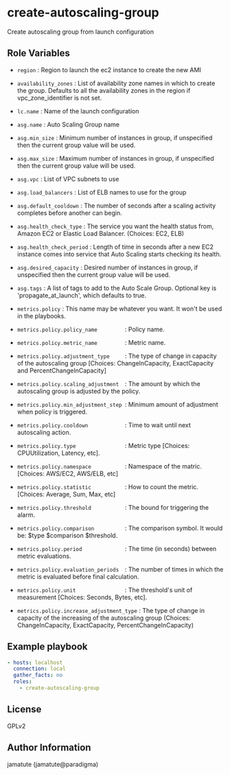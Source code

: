 # create-autoscaling-group

Create autoscaling group from launch configuration

## Role Variables

* `region`                      : Region to launch the ec2 instance to create the new AMI
* `availability_zones`          : List of availability zone names in which to create the group.  Defaults to all the availability zones in the region if vpc_zone_identifier is not set.

* `lc.name`                     : Name of the launch configuration

* `asg.name`                : Auto Scaling Group name
* `asg.min_size`            : Minimum number of instances in group, if unspecified then the current group value will be used.
* `asg.max_size`            : Maximum number of instances in group, if unspecified then the current group value will be used.
* `asg.vpc`                 : List of VPC subnets to use
* `asg.load_balancers`      : List of ELB names to use for the group
* `asg.default_cooldown`    : The number of seconds after a scaling activity completes before another can begin.
* `asg.health_check_type`   : The service you want the health status from, Amazon EC2 or Elastic Load Balancer. (Choices: EC2, ELB)
* `asg.health_check_period` : Length of time in seconds after a new EC2 instance comes into service that Auto Scaling starts checking its health.
* `asg.desired_capacity`    : Desired number of instances in group, if unspecified then the current group value will be used.
* `asg.tags`                : A list of tags to add to the Auto Scale Group. Optional key is 'propagate_at_launch', which defaults to true.

* `metrics.policy`                     : This name may be whatever you want. It won't be used in the playbooks.
* `metrics.policy.policy_name         `: Policy name.
* `metrics.policy.metric_name         `: Metric name.
* `metrics.policy.adjustment_type     `: The type of change in capacity of the autoscaling group [Choices: ChangeInCapacity, ExactCapacity and PercentChangeInCapacity]
* `metrics.policy.scaling_adjustment  `: The amount by which the autoscaling group is adjusted by the policy.
* `metrics.policy.min_adjustment_step `: Minimum amount of adjustment when policy is triggered.
* `metrics.policy.cooldown            `: Time to wait until next autoscaling action.
* `metrics.policy.type                `: Metric type [Choices: CPUUtilization, Latency, etc].
* `metrics.policy.namespace           `: Namespace of the matric. [Choices: AWS/EC2, AWS/ELB, etc]
* `metrics.policy.statistic           `: How to count the metric. [Choices: Average, Sum, Max, etc]
* `metrics.policy.threshold           `: The bound for triggering the alarm.
* `metrics.policy.comparison          `: The comparison symbol. It would be: $type $comparison $threshold.
* `metrics.policy.period              `: The time (in seconds) between metric evaluations.
* `metrics.policy.evaluation_periods  `: The number of times in which the metric is evaluated before final calculation.
* `metrics.policy.unit                `: The threshold's unit of measurement [Choices: Seconds, Bytes, etc].
* `metrics.policy.increase_adjustment_type` : The type of change in capacity of the increasing of the autoscaling group (Choices: ChangeInCapacity, ExactCapacity, PercentChangeInCapacity)

## Example playbook

```yaml
- hosts: localhost
  connection: local
  gather_facts: no
  roles:
    - create-autoscaling-group
```

## License

GPLv2

## Author Information
jamatute (jamatute@paradigma)
